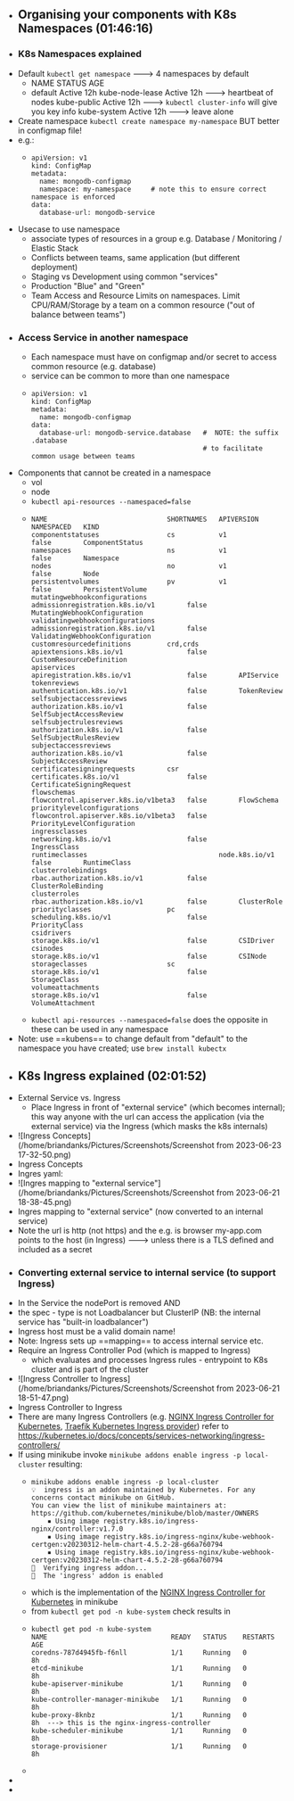 - ## Organising your components with K8s Namespaces (01:46:16)
- ### K8s Namespaces explained
- Default `kubectl get namespace`  ---> 4 namespaces by default
	- NAME              STATUS     AGE
	- default           Active     12h
	  kube-node-lease   Active     12h  ---> heartbeat of nodes
	  kube-public       Active     12h ---> `kubectl cluster-info` will give you key info
	  kube-system       Active     12h  ---> leave alone
- Create namespace `kubectl create namespace my-namespace`  BUT better in configmap file!
- e.g.:
	- ```
	  apiVersion: v1
	  kind: ConfigMap
	  metadata:
	    name: mongodb-configmap
	    namespace: my-namespace     # note this to ensure correct namespace is enforced
	  data:
	    database-url: mongodb-service
	  ```
- Usecase to use namespace
	- associate types of resources in a group e.g. Database / Monitoring / Elastic Stack
	- Conflicts between teams, same application (but different deployment)
	- Staging vs Development using common "services"
	- Production "Blue" and "Green"
	- Team Access and Resource Limits on namespaces. Limit CPU/RAM/Storage by a team on a common resource ("out of balance between teams")
- ### Access Service in another namespace
	- Each namespace must have on configmap and/or secret to access common resource (e.g. database)
	- service can be common to more than one namespace
	- ```
	  apiVersion: v1
	  kind: ConfigMap
	  metadata:
	    name: mongodb-configmap
	  data: 
	    database-url: mongodb-service.database   #  NOTE: the suffix  .database 
	                                             # to facilitate common usage between teams
	  ```
- Components that cannot be created in a namespace
	- vol
	- node
	- `kubectl api-resources --namespaced=false`
	- ```
	  NAME                              SHORTNAMES   APIVERSION                             NAMESPACED   KIND
	  componentstatuses                 cs           v1                                     false        ComponentStatus
	  namespaces                        ns           v1                                     false        Namespace
	  nodes                             no           v1                                     false        Node
	  persistentvolumes                 pv           v1                                     false        PersistentVolume
	  mutatingwebhookconfigurations                  admissionregistration.k8s.io/v1        false        MutatingWebhookConfiguration
	  validatingwebhookconfigurations                admissionregistration.k8s.io/v1        false        ValidatingWebhookConfiguration
	  customresourcedefinitions         crd,crds     apiextensions.k8s.io/v1                false        CustomResourceDefinition
	  apiservices                                    apiregistration.k8s.io/v1              false        APIService
	  tokenreviews                                   authentication.k8s.io/v1               false        TokenReview
	  selfsubjectaccessreviews                       authorization.k8s.io/v1                false        SelfSubjectAccessReview
	  selfsubjectrulesreviews                        authorization.k8s.io/v1                false        SelfSubjectRulesReview
	  subjectaccessreviews                           authorization.k8s.io/v1                false        SubjectAccessReview
	  certificatesigningrequests        csr          certificates.k8s.io/v1                 false        CertificateSigningRequest
	  flowschemas                                    flowcontrol.apiserver.k8s.io/v1beta3   false        FlowSchema
	  prioritylevelconfigurations                    flowcontrol.apiserver.k8s.io/v1beta3   false        PriorityLevelConfiguration
	  ingressclasses                                 networking.k8s.io/v1                   false        IngressClass
	  runtimeclasses                                 node.k8s.io/v1                         false        RuntimeClass
	  clusterrolebindings                            rbac.authorization.k8s.io/v1           false        ClusterRoleBinding
	  clusterroles                                   rbac.authorization.k8s.io/v1           false        ClusterRole
	  priorityclasses                   pc           scheduling.k8s.io/v1                   false        PriorityClass
	  csidrivers                                     storage.k8s.io/v1                      false        CSIDriver
	  csinodes                                       storage.k8s.io/v1                      false        CSINode
	  storageclasses                    sc           storage.k8s.io/v1                      false        StorageClass
	  volumeattachments                              storage.k8s.io/v1                      false        VolumeAttachment
	  ```
	- `kubectl api-resources --namespaced=false` does the opposite in these can be used in any namespace
- Note: use ==kubens== to change default from "default" to the namespace you have created; use `brew install kubectx`
- ## K8s Ingress explained (02:01:52)
- External Service vs. Ingress
	- Place Ingress in front of "external service" (which becomes internal); this way anyone with the url can access the application (via the external service) via the Ingress (which masks the k8s internals)
- ![Ingress Concepts](/home/briandanks/Pictures/Screenshots/Screenshot from 2023-06-23 17-32-50.png)
- Ingress Concepts
- Ingres yaml:
- ![Ingres mapping to "external service"](/home/briandanks/Pictures/Screenshots/Screenshot from 2023-06-21 18-38-45.png)
- Ingres mapping to "external service" (now converted to an internal service)
- Note the url is http (not https) and the e.g. is browser my-app.com points to the host (in Ingress) ---> unless there is a TLS defined and included as a secret
- ### Converting external service to internal service (to support Ingress)
- In the Service the nodePort is removed AND
- the spec - type is not Loadbalancer but ClusterIP  (NB: the internal service has "built-in loadbalancer")
- Ingress host must be a valid domain name!
- Note: Ingress sets up ==mapping== to access internal service etc.
- Require an Ingress Controller Pod (which is mapped to Ingress)
	- which evaluates and processes Ingress rules - entrypoint to K8s cluster and is part of the cluster
- ![Ingress Controller to Ingress](/home/briandanks/Pictures/Screenshots/Screenshot from 2023-06-21 18-51-47.png)
- Ingress Controller to Ingress
- There are many Ingress Controllers (e.g.  [NGINX Ingress Controller for Kubernetes](https://www.nginx.com/products/nginx-ingress-controller/), [Traefik Kubernetes Ingress provider](https://doc.traefik.io/traefik/providers/kubernetes-ingress/))  refer to https://kubernetes.io/docs/concepts/services-networking/ingress-controllers/
- If using minikube invoke `minikube addons enable ingress -p local-cluster` resulting:
	- ```  
	  minikube addons enable ingress -p local-cluster
	  💡  ingress is an addon maintained by Kubernetes. For any concerns contact minikube on GitHub.
	  You can view the list of minikube maintainers at: https://github.com/kubernetes/minikube/blob/master/OWNERS
	      ▪ Using image registry.k8s.io/ingress-nginx/controller:v1.7.0
	      ▪ Using image registry.k8s.io/ingress-nginx/kube-webhook-certgen:v20230312-helm-chart-4.5.2-28-g66a760794
	      ▪ Using image registry.k8s.io/ingress-nginx/kube-webhook-certgen:v20230312-helm-chart-4.5.2-28-g66a760794
	  🔎  Verifying ingress addon...
	  🌟  The 'ingress' addon is enabled
	  ```
	- which is the implementation of the [NGINX Ingress Controller for Kubernetes](https://www.nginx.com/products/nginx-ingress-controller/) in minikube
	- from `kubectl get pod -n kube-system` check results in
	- ``` 
	  kubectl get pod -n kube-system  
	  NAME                               READY   STATUS    RESTARTS   AGE
	  coredns-787d4945fb-f6nll           1/1     Running   0          8h
	  etcd-minikube                      1/1     Running   0          8h
	  kube-apiserver-minikube            1/1     Running   0          8h
	  kube-controller-manager-minikube   1/1     Running   0          8h
	  kube-proxy-8knbz                   1/1     Running   0          8h  ---> this is the nginx-ingress-controller
	  kube-scheduler-minikube            1/1     Running   0          8h
	  storage-provisioner                1/1     Running   0          8h
	  ```
	-
-
-